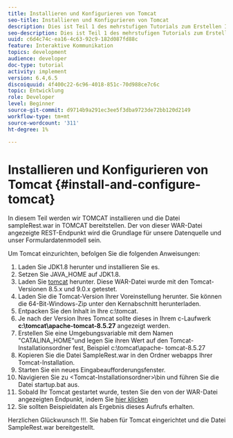 ```yaml
---
title: Installieren und Konfigurieren von Tomcat
seo-title: Installieren und Konfigurieren von Tomcat
description: Dies ist Teil 1 des mehrstufigen Tutorials zum Erstellen Ihres ersten interaktiven Kommunikationsdokuments. In diesem Teil installieren wir TOMCAT und stellen die Datei sampleRest.war in TOMCAT bereit. Der von dieser WAR-Datei angezeigte REST-Endpunkt wird die Grundlage für unsere Datenquelle und unser Formulardatenmodell sein.
seo-description: Dies ist Teil 1 des mehrstufigen Tutorials zum Erstellen Ihres ersten interaktiven Kommunikationsdokuments. In diesem Teil installieren wir TOMCAT und stellen die Datei sampleRest.war in TOMCAT bereit. Der von dieser WAR-Datei angezeigte REST-Endpunkt wird die Grundlage für unsere Datenquelle und unser Formulardatenmodell sein.
uuid: c6d4c74c-ea16-4c63-92c9-182d087fd88c
feature: Interaktive Kommunikation
topics: development
audience: developer
doc-type: tutorial
activity: implement
version: 6.4,6.5
discoiquuid: 4f400c22-6c96-4018-851c-70d988ce7c6c
topic: Entwicklung
role: Developer
level: Beginner
source-git-commit: d9714b9a291ec3ee5f3dba9723de72bb120d2149
workflow-type: tm+mt
source-wordcount: '311'
ht-degree: 1%

---
```



# Installieren und Konfigurieren von Tomcat {#install-and-configure-tomcat}

In diesem Teil werden wir TOMCAT installieren und die Datei sampleRest.war in TOMCAT bereitstellen. Der von dieser WAR-Datei angezeigte REST-Endpunkt wird die Grundlage für unsere Datenquelle und unser Formulardatenmodell sein.

Um Tomcat einzurichten, befolgen Sie die folgenden Anweisungen:

1. Laden Sie JDK1.8 herunter und installieren Sie es.
2. Setzen Sie JAVA_HOME auf JDK1.8.
3. Laden Sie [tomcat](https://tomcat.apache.org/) herunter. Diese WAR-Datei wurde mit den Tomcat-Versionen 8.5.x und 9.0.x getestet.
4. Laden Sie die Tomcat-Version Ihrer Voreinstellung herunter. Sie können die 64-Bit-Windows-Zip unter den Kernabschnitt herunterladen.
5. Entpacken Sie den Inhalt in Ihre c:\tomcat.
6. Je nach der Version Ihres Tomcat sollte dieses in Ihrem c-Laufwerk **c:\tomcat\apache-tomcat-8.5.27** angezeigt werden.
7. Erstellen Sie eine Umgebungsvariable mit dem Namen &quot;CATALINA_HOME&quot;und legen Sie ihren Wert auf den Tomcat-Installationsordner fest, Beispiel c:\tomcat\apache- tomcat-8.5.27
8. Kopieren Sie die Datei SampleRest.war in den Ordner webapps Ihrer Tomcat-Installation.
9. Starten Sie ein neues Eingabeaufforderungsfenster.
10. Navigieren Sie zu &lt;Tomcat-Installationsordner>\bin und führen Sie die Datei startup.bat aus.
11. Sobald Ihr Tomcat gestartet wurde, testen Sie den von der WAR-Datei angezeigten Endpunkt, indem Sie [hier klicken](http://localhost:8080/SampleRest/webapi/getStatement/9586)
12. Sie sollten Beispieldaten als Ergebnis dieses Aufrufs erhalten.

Herzlichen Glückwunsch !!!. Sie haben für Tomcat eingerichtet und die Datei SampleRest.war bereitgestellt.
